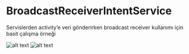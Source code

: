 # BroadcastReceiverIntentService

Servislerden activity’e veri gönderirken broadcast receiver kullanımı için basit çalışma örneği

![alt text]()
![alt text]()
